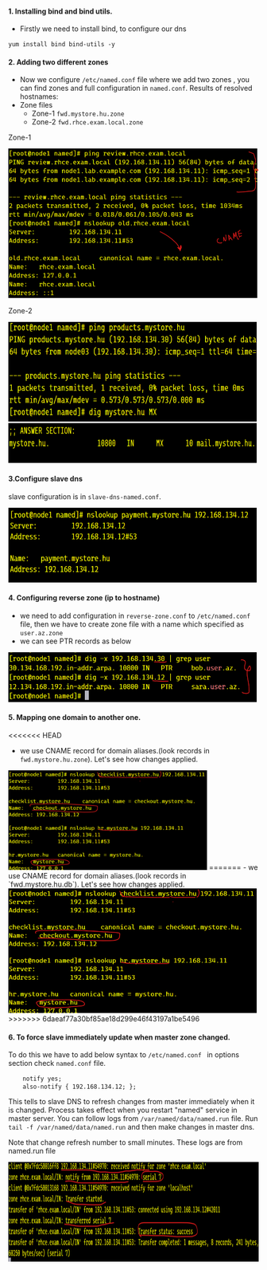 #### 1. Installing bind and bind utils.
- Firstly we need to install bind, to configure our dns 
```
yum install bind bind-utils -y
``` 
#### 2. Adding two different zones
- Now we configure `/etc/named.conf` file where we add two zones , you can find zones and full configuration in `named.conf`.
Results of resolved hostnames:  
- Zone files
    - Zone-1 `fwd.mystore.hu.zone` 
    - Zone-2 `fwd.rhce.exam.local.zone`

Zone-1

<img src="../images/1-zone-resolve.png" width=600 height=300>

Zone-2

<img src="../images/zone-2-resolve.png" width=500 height=200>

<img src="../images/zone-2-resolve2.png" width=500 height=80>


#### 3.Configure slave dns 
slave configuration is in 
`slave-dns-named.conf`.

<img src="../images/slave-dns.png" width=500 height=150>

#### 4. Configuring reverse zone (ip to hostname)
- we need to add configuration in `reverse-zone.conf` to `/etc/named.conf` file, then we have to create zone file with a name which specified as `user.az.zone`
- we can see PTR records as below 

<img src="../images/reverse-zone.png" width=500 height=100>

#### 5. Mapping one domain to another one.
<<<<<<< HEAD
- we use CNAME record for domain aliases.(look records in `fwd.mystore.hu.zone`). Let's see how changes applied.
<img src="../images/CNAME.png" width=400 height=200>
=======
- we use CNAME record for domain aliases.(look records in `fwd.mystore.hu.db`). Let's see how changes applied.

<img src="../images/CNAME.png" width=500 height=250>
>>>>>>> 6daeaf77a30bf85ae18d299e46f43197a1be5496

#### 6. To force slave immediately update when master zone changed. 
To do this we have to add  below syntax to `/etc/named.conf ` in options section check `named.conf` file.

```
    notify yes;
    also-notify { 192.168.134.12; };
```

This tells to slave DNS to refresh changes from master immediately when it is changed. Process takes effect when you restart "named" service in master server. You can follow logs from `/var/named/data/named.run` file.
Run `tail -f /var/named/data/named.run` and then make changes in master dns. 

Note that change refresh number to small minutes.
These logs are from named.run file

<img src="../images/Slave-transfer.png" width=800 height=200>
